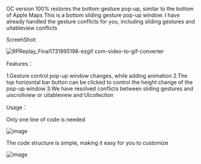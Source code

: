 
OC version 100% restores the bottom gesture pop-up, similar to the bottom of Apple Maps
This is a bottom sliding gesture pop-up window. I have already handled the gesture conflicts for you, including sliding gestures and uitableview conflicts

ScreehShot:

![RPReplay_Final1731995198-ezgif com-video-to-gif-converter](https://github.com/user-attachments/assets/ac002f88-77fd-4cf9-aab0-38c25e45d988)


Features：

1.Gesture control pop-up window changes, while adding animation
2.The top horizontal bar button can be clicked to control the height change of the pop-up window
3.We have resolved conflicts between sliding gestures and uiscrollview or uitableview and UIcollection

Usage：

Only one line of code is needed

![image](https://github.com/user-attachments/assets/210a45b9-559b-4ef4-b7b9-6f0edb8f5f4c)



The code structure is simple, making it easy for you to customize

![image](https://github.com/user-attachments/assets/6782aaa0-7549-40b8-9a27-38d6f93eb380)





